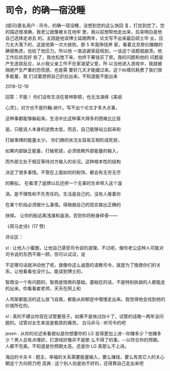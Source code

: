 # 司令，的确一宿没睡

(提问)匿名用户 : 司令，的确一宿没睡，没想到您的这么快回 复，打扰到您了。您的描述很准确，我老公就像被关在地牢 里，我以前想帮他走出来，后来明白是他自己选择走进去 的。主因是他读博士延期两年，论文写不出来最后硕士毕 业，压力太大落下的，这是他第一次大挫败。那 5 年我挣钱养 家，看着北京房价蹭蹭的确很焦虑，也给了他压力。所以他 一直逃避家庭规划，一谈这个话题就崩溃。他工作后状态好 些了，我也松弛下来，也终于筹钱买了房。我的问题和他的 问题是产生连锁反应，从小我父亲工作不在家渴望父爱，所 以当他进入游戏中，我就被隔绝产生严重的恐慌感，也是需 要好几天才能缓过来。这个纠缠坑耗费了我们很多能量，我 们试着想把自己扒拉出来。不知道能不能出来

2018-12-19

回答：不能！ 你们没有生活在普林斯顿，也无法演绎《美丽

心灵》，对方也不是约翰.纳什。写不出个论文才多大点事，

这种事都能够躲起来。生活中比这种事大得多的困难比比皆

是。只能说人本身的逆商太低，而且，自己能够站立起来和

打破束缚的能量太少。 你们俩的状况太容易互相形成死锁，

如果内部缺乏能量，打破死锁，必须依赖外部能量的输入，

而外部又处于相互等待对方输入的状况。这种根本性的结构

决定了很多事情。不管在上面如何的粉饰，都会有无穷无尽

的撕扯。 在看清了底牌以后还把一个无辜的生命带入这个漩

涡，是不理性和不负责任的。生活是自己的，没有人推着你

在某个阶段必须做什么事情。得根据自己的现实做出正确的

抉择。 让你的船远离浅滩和漩涡，否则你将粉身碎骨——

《荷马史诗》(17 赞)

评论区：

xl : 让他入小蜜圈，让他自己感受司令说的道理。不过呢，像你老公这种人可能对司令说的东西不屑一顾，但可以试试，说

不定哪句话就冲动他了呢，就像你这么诚恳的请教司令，就是为了挽救你们的关系，让他看看也没什么。能读到博士的，

智商没一个有问题的，智商是情商的基础，基础在的话，不是特别执拗的人都能走的出来。你看看崔老师，天天在网上和

人骂架都能活的这么放飞自我，都能从抑郁症中慢慢走出来。我觉得他会找到他的价值所在的。

xl : 真的不建议你现在试管要孩子。如果不是快过四十了，试管的话晚一两年没问题的。试管对女生来说是极其的痛苦。 白马非马 : 听司令的吧

jesen : 从你的论述来看貌似是你想要你的 LG 变得更加上进--你赚多少？他赚多少？男人总有点嗜好。打游戏好像并不是那 么不得了的事。--以符合你的预期。 人都不完美。不知道是你预期太高，还是你 LG 真那么不上进。

海边的卡夫卡 : 题主，幸福的关系需要能量输入，要么赚钱，要么有其它人的关心朝这个方向努力吧 高爽 : 这个别人劝是劝不好的，还得靠自己走出来吧
